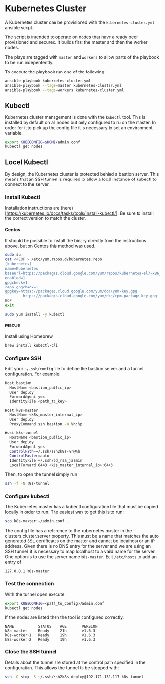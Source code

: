 # Kubernetes Cluster

A Kubernetes cluster can be provisioned with the ```kubernetes-cluster.yml``` ansible script.

The script is intended to operate on nodes that have already been provisioned and secured. It builds first the master and then the worker nodes.

The plays are tagged with ```master``` and ```workers``` to allow parts of the playbook to be run indepentently.

To execute the playbook run one of the following:

```bash
ansible-playbook kubernetes-cluster.yml
ansible-playbook --tags=master kubernetes-cluster.yml
ansible-playbook --tags=workers kubernetes-cluster.yml
```

## Kubectl

Kubernetes cluster management is done with the ```kubectl``` tool. This is installed by default on all nodes but only configured to ru on the master. In order for it to pick up the config file it is necessary to set an environment variable.

```bash
export KUBECONFIG=$HOME/admin.conf
kubectl get nodes
```

## Locel Kubectl

By design, the Kubernetes cluster is protected behind a bastion server. This means that an SSH tunnel is required to allow a local instance of kubectl to connect to the server.

### Install Kubectl

Installation instructions are (here)[https://kubernetes.io/docs/tasks/tools/install-kubectl/]. Be sure to install the correct version to match the cluster.

#### Centos

It should be possible to install the binary directly from the instructions above, but on Centos this method was used.

```bash
sudo su
cat <<EOF > /etc/yum.repos.d/kubernetes.repo
[kubernetes]
name=Kubernetes
baseurl=https://packages.cloud.google.com/yum/repos/kubernetes-el7-x86_64
enabled=1
gpgcheck=1
repo_gpgcheck=1
gpgkey=https://packages.cloud.google.com/yum/doc/yum-key.gpg
        https://packages.cloud.google.com/yum/doc/rpm-package-key.gpg
EOF
exit

sudo yum install -y kubectl
```

#### MacOs

Install using Homebrew

```bash
brew install kubectl-cli
```

### Configure SSH

Edit your ```~/.ssh/config``` file to define the bastion server and a tunnel configuration. For example:

```bash
Host bastion
  HostName <bastion_public_ip>
  User deploy
  ForwardAgent yes
  IdentityFile <path_to_key>

Host k8s-master
  HostName <k8s_master_internal_ip>
  User deploy
  ProxyCommand ssh bastion -W %h:%p

Host k8s-tunnel
  HostName <bastion_public_ip>
  User deploy
  ForwardAgent yes
  ControlPath=~/.ssh/ssh2k8s-%r@%h
  ControlMaster=auto
  IdentityFile ~/.ssh/id_rsa_jasmin
  LocalForward 6443 <k8s_master_internal_ip>:6443
```

Then, to open the tunnel simply run

```bash
ssh -f -N k8s-tunnel
```

### Configure kubectl

The Kubernetes master has a kubectl configuration file that must be copied locally in order to run. The easiest way to get this is to run:

```bash
scp k8s-master:~/admin.conf .
```

The config file has a reference to the kubernetes master in the clusters.cluster.server property. This must be a name that matches the auto generated SSL certificates on the master and cannot be localhost or an IP address. Given there is no DNS entry for the server and we are using an SSH tunnel, it is necessary to map localhost to a vaild name for the server. One option is to use the server name ```k8s-master```. Edit ```/etc/hosts``` to add an entry of

```bash
127.0.0.1 k8s-master
```

### Test the connection

With the tunnel open execute

```bash
export KUBECONFIG=<path_to_config>/admin.conf
kubectl get nodes
```

If the nodes are listed then the tool is configured correctly.

```
NAME           STATUS    AGE       VERSION
k8s-master     Ready     21h       v1.6.3
k8s-worker-1   Ready     19h       v1.6.3
k8s-worker-2   Ready     19h       v1.6.3
```

### Close the SSH tunnel

Details about the tunnel are stored at the control path specified in the configuration. This allows the tunnel to be stopped with:

```bash
ssh -O stop -S ~/.ssh/ssh2k8s-deploy@192.171.139.117 k8s-tunnel
```
